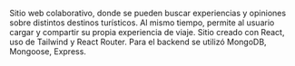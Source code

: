 Sitio web colaborativo, donde se pueden buscar experiencias y opiniones sobre distintos destinos turísticos. Al mismo tiempo, permite al usuario cargar y compartir su propia experiencia de viaje.
Sitio creado con React, uso de Tailwind y React Router. Para el backend se utilizó MongoDB, Mongoose, Express.